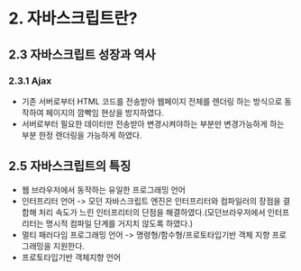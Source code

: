 # 2. 자바스크립트란?

## 2.3 자바스크립트 성장과 역사

### 2.3.1 Ajax

- 기존 서버로부터 HTML 코드를 전송받아 웹페이지 전체를 렌더링 하는 방식으로 동작하여 페이지의 깜빡임 현상을 방지하였다.
- 서버로부터 필요한 데이터만 전송받아 변경시켜야하는 부분만 변경가능하게 하는 부분 한정 렌더링을 가능하게 하였다.

## 2.5 자바스크립트의 특징

- 웹 브라우저에서 동작하는 유일한 프로그래밍 언어
- 인터프리터 언어 -> 모던 자바스크립트 엔진은 인터프리터와 컴파일러의 장점을 결합해 처리 속도가 느린 인터프리터의 단점을 해결하였다.(모던브라우저에서 인터프리터는 명시적 컴파일 단계를 거지치 않도록 하였다.)
- 멀티 패러다임 프로그래밍 언어 -> 명령형/함수형/프로토타입기반 객체 지향 프로그래밍을 지원한다.
- 프로토타입기반 객체지향 언어
